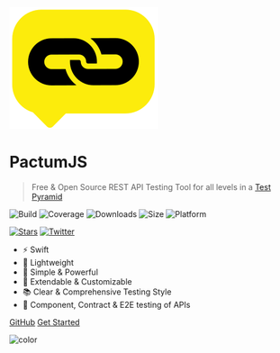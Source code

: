 ![logo](_media/logo-icon-small.svg)

# **PactumJS**

> Free & Open Source REST API Testing Tool for all levels in a [Test Pyramid](https://martinfowler.com/articles/practical-test-pyramid.html)

![Build](https://github.com/pactumjs/pactum/workflows/Build/badge.svg?branch=master)
![Coverage](https://img.shields.io/codeclimate/coverage/ASaiAnudeep/pactum)
![Downloads](https://img.shields.io/npm/dt/pactum)
![Size](https://img.shields.io/bundlephobia/minzip/pactum)
![Platform](https://img.shields.io/node/v/pactum)

[![Stars](https://img.shields.io/github/stars/pactumjs/pactum?style=social)](https://github.com/pactumjs/pactum/stargazers)
[![Twitter](https://img.shields.io/twitter/follow/pactumjs?label=Follow&style=social)](https://twitter.com/pactumjs)

- ⚡ Swift
- 🎈 Lightweight
- 🚀 Simple & Powerful
- 🔧 Extendable & Customizable
- 📚 Clear & Comprehensive Testing Style
- 🔗 Component, Contract & E2E testing of APIs

[GitHub](https://github.com/pactumjs/pactum)
<a href="#welcome">Get Started</a>

![color](#f0f0f0)